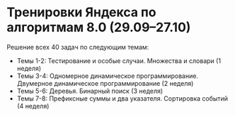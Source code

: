 # Тренировки Яндекса по алгоритмам 8.0 (29.09–27.10)
Решение всех 40 задач по следующим темам:
* Темы 1-2: Тестирование и особые случаи. Множества и словари (1 неделя)
* Темы 3-4: Одномерное динамическое программирование. Двумерное динамическое программирование (2 неделя)
* Темы 5-6: Деревья. Бинарный поиск (3 неделя)
* Темы 7-8: Префиксные суммы и два указателя. Сортировка событий (4 неделя)
